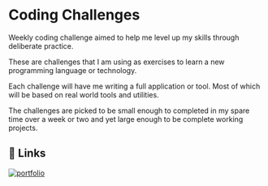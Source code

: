 # Coding Challenges

Weekly coding challenge aimed to help me level up my skills through deliberate practice.

These are challenges that I am using as exercises to learn a new programming language or technology.

Each challenge will have me writing a full application or tool. Most of which will be based on real world tools and utilities.

The challenges are picked to be small enough to completed in my spare time over a week or two and yet large enough to be complete working projects.

## 🔗 Links
[![portfolio](https://img.shields.io/badge/GitHub-100000?style=for-the-badge&logo=github&logoColor=white)](https://github.com/dave-ad/Calculator)

